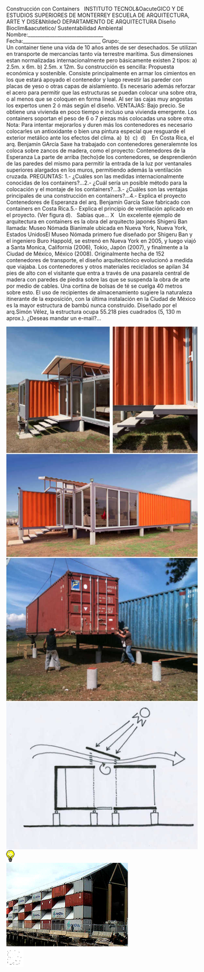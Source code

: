  Construcción con Containers   INSTITUTO TECNOL&OacuteGICO Y DE ESTUDIOS SUPERIORES DE MONTERREY ESCUELA DE ARQUITECTURA, ARTE Y DISE&NtildeO DEPARTAMENTO DE ARQUITECTURA Diseño Bioclim&aacutetico/ Sustentabilidad Ambiental Nombre:_______________________________ Fecha:________________________________ Grupo:________________________________ Un container tiene una vida de 10 años antes de ser desechados. Se utilizan en transporte de mercancías tanto vía terrestre marítima. Sus dimensiones estan normalizadas internacionalmente pero básicamente existen 2 tipos: a) 2.5m. x 6m. b) 2.5m. x 12m. Su construcción es sencilla: Propuesta económica y sostenible. Consiste principalmente en armar los cimientos en los que estará apoyado el contenedor y luego revestir las pareder con placas de yeso o otras capas de aislamiento. Es necesario además reforzar el acero para permitir que las estructuras se puedan colocar una sobre otra, o al menos que se coloquen en forma lineal. Al ser las cajas muy angostas los expertos unen 2 ó más según el diseño. VENTAJAS: Bajo precio. Se obtiene una vivienda en poco tiempo e incluso una vivienda emergente. Los containers soportan el peso de 6 o 7 piezas más colocadas una sobre otra. Nota: Para intentar mejorarlos y duren más los contenedores es necesario colocarles un antioxidante o bien una pintura especial que resguarde el exterior metálico ante los efectos del clima. a)  b)  c)  d)    En Costa Rica, el arq. Benjamín GArcía Saxe ha trabajado con contenedores generalemnte los coloca sobre zancos de madera, como el proyecto: Contenedores de la Esperanza La parte de arriba (techo)de los contenedores, se desprendierón de las paredes del mismo para permitir la entrada de la luz por ventanales superiores alargados en los muros, permitiendo además la ventilación cruzada. PREGUNTAS: 1.- ¿Cuáles son las medidas internacionalmente conocidas de los containers?...2.- ¿Cuál sería un posible método para la colocación y el montaje de los containers?...3.- ¿Cuáles son las ventajas principales de una construcción en containers?...4.- Explica el proyecto Contenedores de Esperanza del arq. Benjamín García Saxe fabricado con containers en Costa Rica.5.- Explica el principio de ventilación aplicado en el proyecto. (Ver figura d).   Sabías que... X   Un excelente ejemplo de arquitectura en containers es la obra del arquitecto japonés Shigerú Ban llamada: Museo Nómada Bianimale ubicada en Nueva York, Nueva York, Estados UnidosEl Museo Nómada primero fue diseñado por Shigeru Ban y el ingeniero Buro Happold, se estrenó en Nueva York en 2005, y luego viajó a Santa Monica, California (2006), Tokio, Japón (2007), y finalmente a la Ciudad de México, México (2008). Originalmente hecha de 152 contenedores de transporte, el diseño arquitectónico evolucionó a medida que viajaba. Los contenedores y otros materiales reciclados se apilan 34 pies de alto con el visitante que entra a través de una pasarela central de madera con paredes de piedra sobre las que se suspenda la obra de arte por medio de cables. Una cortina de bolsas de té se cuelga 40 metros sobre esto. El uso de recipientes de almacenamiento sugiere la naturaleza itinerante de la exposición, con la última instalación en la Ciudad de México es la mayor estructura de bambú nunca construido. Diseñado por el arq.Simón Vélez, la estructura ocupa 55.218 pies cuadrados (5, 130 m aprox.). ¿Deseas mandar un e-mail?... 

<div class="mdl-grid">
<div class="mdl-cell mdl-cell--6-col mdl-typography--text-center">
<img src='./content/4/M4.57/Garcia.Saxe.4.jpg'>
</div>
<div class="mdl-cell mdl-cell--6-col mdl-typography--text-center">
<img src='./content/4/M4.57/Garcia.Saxe.1.jpg'>
</div>
<div class="mdl-cell mdl-cell--6-col mdl-typography--text-center">
<img src='./content/4/M4.57/Garcia.Saxe.3.jpg'>
</div>
<div class="mdl-cell mdl-cell--6-col mdl-typography--text-center">
<img src='./content/4/M4.57/Garcia.Saxe.5.jpg'>
</div>
<div class="mdl-cell mdl-cell--6-col mdl-typography--text-center">
<img src='./content/4/M4.57/sugerencias.gif'>
</div>
<div class="mdl-cell mdl-cell--6-col mdl-typography--text-center">
<img src='./content/4/M4.57/containers.12.jpg'>
</div>
<div class="mdl-cell mdl-cell--6-col mdl-typography--text-center">
<img src='./content/4/M4.57/email_41.gif'>
</div>
</div>